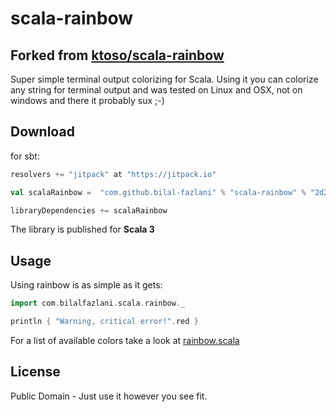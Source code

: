 # scala-rainbow

## Forked from [ktoso/scala-rainbow](https://github.com/ktoso/scala-rainbow)

Super simple terminal output colorizing for Scala.
Using it you can colorize any string for terminal output and was tested on Linux and OSX, not on windows and there it probably sux ;-)

## Download

for sbt:

```scala
resolvers += "jitpack" at "https://jitpack.io"

val scalaRainbow =  "com.github.bilal-fazlani" % "scala-rainbow" % "2d27b7de6b"

libraryDependencies += scalaRainbow
```

The library is published for **Scala 3**

## Usage

Using rainbow is as simple as it gets:

```scala
import com.bilalfazlani.scala.rainbow._

println { "Warning, critical error!".red }
```

For a list of available colors take a look at [rainbow.scala](/src/main/scala/com/bilalfazlani/scala/rainbow/rainbow.scala) 

## License

Public Domain - Just use it however you see fit.
